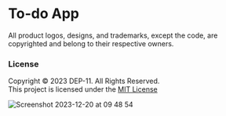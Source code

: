 # To-do App
All product logos, designs, and trademarks, except the code, are copyrighted and belong to their respective owners.

### License
Copyright &copy; 2023 DEP-11. All Rights Reserved. <br>
This project is licensed under the [MIT License](License.txt)

![Screenshot 2023-12-20 at 09 48 54](https://github.com/HasiniJeewanthi/todo-MERN-stack/assets/140577798/25bcad8c-cd41-4937-a3c9-7ef33481f9d7)
